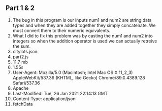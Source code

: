 ## Part 1 & 2
1) The bug in this program is our inputs num1 and num2 are string data types and when they are added together they simply concatenate. We must convert them to their numeric equivalents.
2) What I did to fix this problem was by casting the num1 and num2 into integers so when the addition operator is used we can actually retreive the sum.
3) citylots.json
4) part2.js
5) 11.7 mb
6) 1.55s
7) User-Agent: Mozilla/5.0 (Macintosh; Intel Mac OS X 11_2_3) AppleWebKit/537.36 (KHTML, like Gecko) Chrome/89.0.4389.128 Safari/537.36
8) Apache
9) Last-Modified: Tue, 26 Jan 2021 22:14:13 GMT
10) Content-Type: application/json
11) fetchData